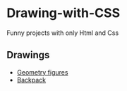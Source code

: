 # Drawing-with-CSS
Funny projects with only Html and Css

## Drawings
* [Geometry figures](https://codepen.io/george_code_pen/pen/wvoOqYv?editors=1100)
* [Backpack](https://codepen.io/george_code_pen/pen/PobLJKN?editors=1100)

